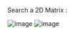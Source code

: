 Search a 2D Matrix :

![image](https://user-images.githubusercontent.com/23376002/221395471-94c7fdc4-210b-4a88-ac80-df462e89128d.png)
![image](https://user-images.githubusercontent.com/23376002/221395480-2c36b659-adbe-4649-9a61-4972133db184.png)

